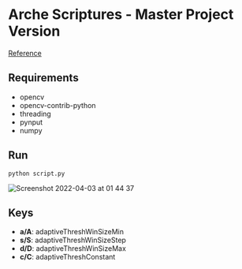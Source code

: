 # Arche Scriptures - Master Project Version

[Reference](https://github.com/opencv/opencv_contrib/blob/4.x/modules/aruco/tutorials/aruco_detection/aruco_detection.markdown)

## Requirements

- opencv
- opencv-contrib-python
- threading
- pynput
- numpy

## Run 

```
python script.py
```

![Screenshot 2022-04-03 at 01 44 37](https://user-images.githubusercontent.com/4967860/161405181-daebb0ac-be17-4a4e-bf57-9b930c31c673.png)

## Keys

- __a/A__: adaptiveThreshWinSizeMin
- __s/S__: adaptiveThreshWinSizeStep
- __d/D__: adaptiveThreshWinSizeMax
- __c/C__: adaptiveThreshConstant
